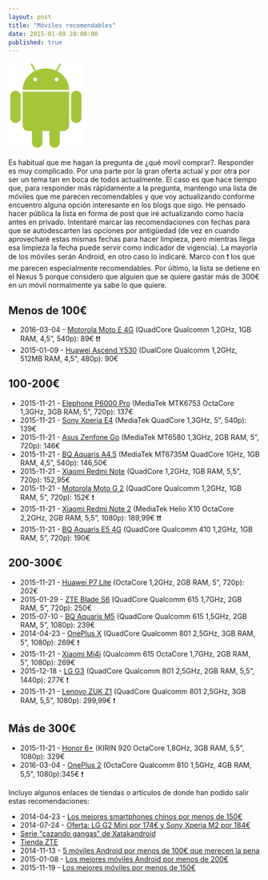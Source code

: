 ```yaml
---
layout: post
title: "Móviles recomendables"
date: 2015-01-09 20:08:00
published: true
---
```


![Android Logo](/images/posts/android_robot.png)

Es habitual que me hagan la pregunta de ¿qué movil comprar?. Responder es muy complicado. Por una parte por la gran oferta actual y por otra por ser un tema tan en boca de todos actualmente. El caso es que hace tiempo que, para responder más rápidamente a la pregunta, mantengo una lista de móviles que me parecen recomendables y que voy actualizando conforme encuentro alguna opción interesante en los blogs que sigo. He pensado hacer pública la lista en forma de post que iré actualizando como hacía antes en privado. Intentaré marcar las recomendaciones con fechas para que se autodescarten las opciones por antigüedad (de vez en cuando aprovecharé estas mismas fechas para hacer limpieza, pero mientras llega esa limpieza la fecha puede servir como indicador de vigencia). La mayoría de los móviles serán Android, en otro caso lo indicaré. Marco con :exclamation: los que me parecen especialmente recomendables. Por último, la lista se detiene en el Nexus 5 porque considero que alguien que se quiere gastar más de 300€ en un móvil normalmente ya sabe lo que quiere.

## Menos de 100€

* 2016-03-04 - [Motorola Moto E 4G](http://www.pccomponentes.com/motorola_moto_e_4g_blanco_libre.html) (QuadCore Qualcomm 1,2GHz, 1GB RAM, 4,5”, 540p): 89€ :exclamation::exclamation:
* 2015-01-09 - [Huawei Ascend Y530](http://www.amazon.es/gp/product/B00HRXA9CW) (DualCore Qualcomm 1,2GHz, 512MB RAM, 4,5”, 480p): 90€

## 100-200€

* 2015-11-21 - [Elephone P6000 Pro](http://www.amazon.es/dp/B00Z9MKPMW/) (MediaTek MTK6753 OctaCore 1,3GHz, 3GB RAM, 5”, 720p): 137€
* 2015-11-21 - [Sony Xperia E4](http://www.amazon.es/dp/B00TYPHJVU) (MediaTek QuadCore 1,3GHz, 5”, 540p): 139€
* 2015-11-21 - [Asus Zenfone Go](http://www.amazon.es/dp/B0158G7NWI) (MediaTek MT6580 1,3GHz, 2GB RAM, 5”, 720p): 146€
* 2015-11-21 - [BQ Aquaris A4.5](http://www.amazon.es/dp/B015KDORSM) (MediaTek MT6735M QuadCore 1GHz, 1GB RAM, 4,5”, 540p): 146,50€
* 2015-11-21 - [Xiaomi Redmi Note](http://www.amazon.es/Xiaomi-RedMi-Note-4G-LTE/dp/B00NN4UDLG) (QuadCore 1,2GHz, 1GB RAM, 5,5”, 720p): 152,95€
* 2015-11-21 - [Motorola Moto G 2](http://www.amazon.es/dp/B00UL1CNFS) (QuadCore Qualcomm 1,2GHz, 1GB RAM, 5”, 720p): 152€ :exclamation:
* 2015-11-21 - [Xiaomi Redmi Note 2](http://www.geekvida.es/xiaomi-redmi-note-2-2gb-32gb-negro-p106009.html) (MediaTek Helio X10 OctaCore 2,2GHz, 2GB RAM, 5,5”, 1080p): 189,99€ :exclamation::exclamation:
* 2015-11-21 - [BQ Aquaris E5 4G](http://www.amazon.es/gp/product/B00R81V22E) (QuadCore Qualcomm 410 1,2GHz, 1GB RAM, 5”, 720p): 190€

## 200-300€

* 2015-11-21 - [Huawei P7 Lite](http://www.amazon.es/dp/B00W1KSK86) (OctaCore 1,2GHz, 2GB RAM, 5”, 720p): 202€
* 2015-01-29 - [ZTE Blade S6](http://www.xatakandroid.com/moviles-android/zte-blade-s6-comparativa-como-se-coloca-en-la-gama-media) (QuadCore Qualcomm 615 1,7GHz, 2GB RAM, 5", 720p): 250€
* 2015-07-10 - [BQ Aquaris M5](http://tiendas.mediamarkt.es/p/movil-bq-aquaris-m5-negro-de-16gb-con-4g-1285224) (QuadCore Qualcomm 615 1,5GHz, 2GB RAM, 5”, 1080p): 239€
* 2014-04-23 - [OnePlus X](https://oneplus.net/es/x) (QuadCore Qualcomm 801 2,5GHz, 3GB RAM, 5”, 1080p): 269€ :exclamation:
* 2015-11-21 - [Xiaomi Mi4i](http://www.geekvida.es/xiaomi-mi4i-mi-4i-2gb-32gb-negro-p105165.html) (Qualcomm 615 OctaCore 1,7GHz, 2GB RAM, 5”, 1080p): 269€
* 2015-12-18 - [LG G3](http://www.amazon.es/gp/product/B00KKSKHFA) (QuadCore Qualcomm 801 2,5GHz, 2GB RAM, 5,5”, 1440p): 277€ :exclamation:
* 2015-11-21 - [Lenovo ZUK Z1](http://www.geekvida.es/lenovo-zuk-z1-3gb-64gb-negro-p105270.html) (QuadCore Qualcomm 801 2,5GHz, 3GB RAM, 5,5”, 1080p): 299,99€ :exclamation:

## Más de 300€

* 2015-11-21 - [Honor 6+](http://www.amazon.es/dp/B00VUYWSSM) (KIRIN 920 OctaCore 1,8GHz, 3GB RAM, 5,5”, 1080p): 329€
* 2016-03-04 - [OnePlus 2](https://oneplus.net/es/2) (OctaCore Qualcomm 810 1,5GHz, 4GB RAM, 5,5”, 1080p):345€ :exclamation:

Incluyo algunos enlaces de tiendas o artículos de donde han podido salir estas recomendaciones:

* 2014-04-23 - [Los mejores smartphones chinos por menos de 150€](http://www.elandroidelibre.com/2014/04/los-mejores-smartphones-chinos-por-menos-de-150e.html)
* 2014-07-24 - [Oferta: LG G2 Mini por 174€ y Sony Xperia M2 por 184€](http://www.elandroidelibre.com/2014/07/oferta-lg-g2-mini-por-174e-y-sony-xperia-m2-por-184e.html)
* [Serie “cazando gangas” de Xatakandroid](http://www.xatakandroid.com/tag/cazando-gangas)
* [Tienda ZTE](http://www.tienda.zte.es/)
* 2014-11-13 - [5 móviles Android por menos de 100€ que merecen la pena](http://www.elandroidelibre.com/2014/11/5-moviles-android-por-menos-de-100e-que-merecen-la-pena.html)
* 2015-01-08 - [Los mejores móviles Android por menos de 200€](http://www.elandroidelibre.com/2015/01/los-mejores-moviles-android-por-menos-de-200e.html)
* 2015-11-19 - [Los mejores móviles por menos de 150€](http://www.elandroidelibre.com/2015/11/los-mejores-moviles-por-menos-de-150e.html)
